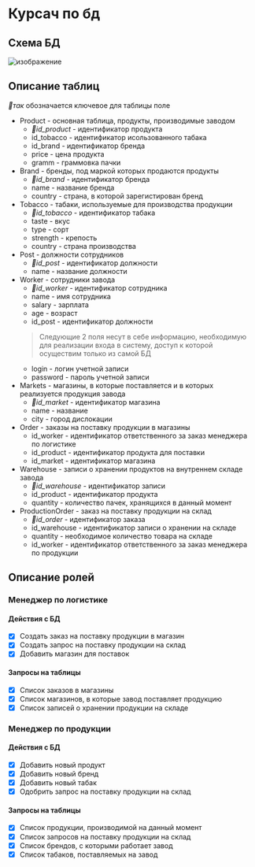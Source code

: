 # Курсач по бд

## Схема БД
![изображение](https://user-images.githubusercontent.com/71121053/157345416-3d1d7bd5-b561-420e-993d-1ff1e995f605.png)

## Описание таблиц
*🔑так* обозначается ключевое для таблицы поле

- Product - основная таблица, продукты, производимые заводом
  - *🔑id_product* - идентификатор продукта
  - id_tobacco - идентификатор исользованного табака
  - id_brand - идентификатор бренда
  - price - цена продукта
  - gramm - граммовка пачки
- Brand - бренды, под маркой которых продаются продукты
  - *🔑id_brand* - идентификатор бренда
  - name - название бренда
  - country - страна, в которой зарегистирован бренд
- Tobacco - табаки, используемые для производства продукции
  - *🔑id_tobacco* - идентификатор табака
  - taste - вкус
  - type - сорт
  - strength - крепость
  - country - страна производства
- Post - должности сотрудников
  - *🔑id_post* - идентификатор должности
  - name - название должности
- Worker - сотрудники завода
  - *🔑id_worker* - идентификатор сотрудника
  - name - имя сотрудника
  - salary - зарплата
  - age - возраст
  - id_post - идентификатор должности
  > Следующие 2 поля несут в себе информацию, необходимую для реализации входа в систему, доступ к которой осуществим только из самой БД
  - login - логин учетной записи
  - password - пароль учетной записи
- Markets - магазины, в которые поставляется и в которых реализуется продукция завода
  - *🔑id_market* - идентификатор магазина
  - name - название
  - city - город дислокации
- Order - заказы на поставку продукции в магазины
  - id_worker - идентификатор ответственного за заказ менеджера по логистике
  - id_product - идентификатор продукта для поставки
  - id_market - идентификатор магазина
- Warehouse - записи о хранении продуктов на внутреннем складе завода
  - *🔑id_warehouse* - идентификатор записи
  - id_product - идентификатор продукта
  - quantity - количество пачек, хранящихся в данный момент
- ProductionOrder - заказ на поставку продукции на склад
  - *🔑id_order* - идентификатор заказа
  - id_warehouse - идентификатор записи о хранении на складе
  - quantity - необходимое количество товара на складе
  - id_worker - идентификатор ответственного за заказ менеджера по продукции 

## Описание ролей
### Менеджер по логистике
#### Действия с БД
  - [x] Создать заказ на поставку продукции в магазин
  - [x] Создать запрос на поставку продукции на склад
  - [x] Добавить магазин для поставок
#### Запросы на таблицы
  - [x] Список заказов в магазины
  - [x] Список магазинов, в которые завод поставляет продукцию
  - [x] Список записей о хранении продукции на складе
### Менеджер по продукции
#### Действия с БД
  - [x] Добавить новый продукт
  - [x] Добавить новый бренд
  - [x] Добавить новый табак
  - [x] Одобрить запрос на поставку продукции на склад
#### Запросы на таблицы
  - [x] Список продукции, производимой на данный момент
  - [x] Список запросов на поставку продукции на склад
  - [x] Список брендов, с которыми работает завод
  - [x] Список табаков, поставляемых на завод
